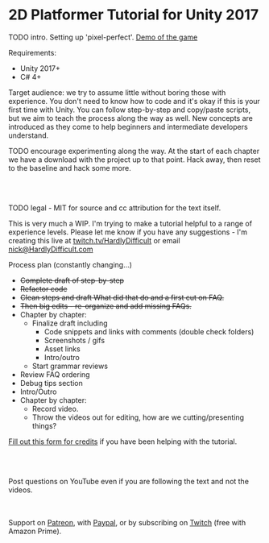 # 2D Platformer Tutorial for Unity 2017

TODO intro. Setting up 'pixel-perfect'.
[Demo of the game](https://hardlydifficult.com/Kong/index.html)

Requirements:
 - Unity 2017+
 - C# 4+

Target audience: we try to assume little without boring those with experience.  You don't need to know how to code and it's okay if this is your first time with Unity.  You can follow step-by-step and copy/paste scripts, but we aim to teach the process along the way as well.  New concepts are introduced as they come to help beginners and intermediate developers understand.  

TODO encourage experimenting along the way.  At the start of each chapter we have a download with the project up to that point.  Hack away, then reset to the baseline and hack some more.

<br><br>

TODO legal - MIT for source and cc attribution for the text itself.

This is very much a WIP.  I'm trying to make a tutorial helpful to a range of experience levels.  Please let me know if you have any suggestions - I'm creating this live at [twitch.tv/HardlyDifficult](https://twitch.tv/HardlyDifficult) or email nick@HardlyDifficult.com


Process plan (constantly changing...)

 - ~~Complete draft of step-by-step~~
 - ~~Refactor code~~
 - ~~Clean steps and draft What did that do and a first cut on FAQ.~~
 - ~~Then big edits - re-organize and add missing FAQs.~~
 - Chapter by chapter:
   - Finalize draft including
      - Code snippets and links with comments (double check folders)
      - Screenshots / gifs
      - Asset links
      - Intro/outro
   - Start grammar reviews
 - Review FAQ ordering
 - Debug tips section
 - Intro/Outro
 - Chapter by chapter:
   - Record video.
   - Throw the videos out for editing, how are we cutting/presenting things?


[Fill out this form for credits](https://goo.gl/forms/Ee9PXtYoLdT6xavy1) if you have been helping with the tutorial.

<br><br>

Post questions on YouTube even if you are following the text and not the videos.  



<br><br>
Support on [Patreon](https://www.patreon.com/HardlyDifficult), with [Paypal](https://u.muxy.io/tip/HardlyDifficult), or by subscribing on [Twitch](https://www.twitch.tv/HardlyDifficult) (free with Amazon Prime).
